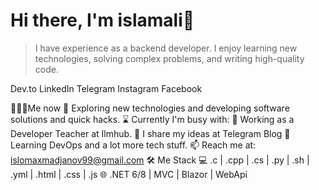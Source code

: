 # Hi there, I'm islamali👋

> I have experience as a backend developer. I enjoy learning new technologies, solving complex problems, and writing high-quality code.

Dev.to LinkedIn Telegram Instagram Facebook

👨🏻‍💻Me now
🤔 Exploring new technologies and developing software solutions and quick hacks.
⌛️ Currently I'm busy with:
💼 Working as a Developer Teacher at Ilmhub.
📝 I share my ideas at Telegram Blog
🌱 Learning DevOps and a lot more tech stuff.
📫 Reach me at: islomaxmadjanov99@gmail.com
🛠 Me Stack
💻 .c | .cpp | .cs | .py | .sh | .yml | .html | .css | .js
🌐 .NET 6/8 | MVC | Blazor | WebApi
